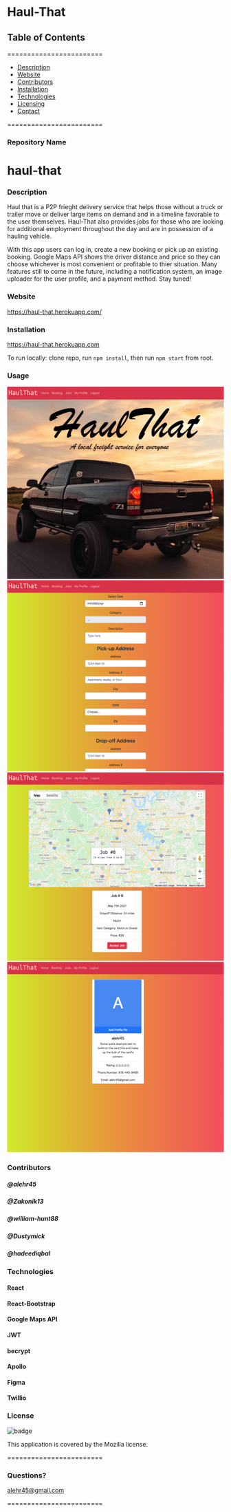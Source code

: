 
# Haul-That


## **Table of Contents**
========================
* [Description](#description)
* [Website](#website)
* [Contributors](#contributors)
* [Installation](#installation)
* [Technologies](#Technologies)
* [Licensing](#Licenses)
* [Contact](#questions)

========================

### **Repository Name**  
# haul-that

### **Description**  
Haul that is a P2P frieght delivery service that helps those without a truck or trailer move or deliver large items on demand and in a timeline favorable to the user themselves. Haul-That also provides jobs for those who are looking for additional employment throughout the day and are in possession of a hauling vehicle.

With this app users can log in, create a new booking or pick up an existing booking. Google Maps API shows the driver distance and price so they can choose whichever is most convenient or profitable to thier situation. Many features still to come in the future, including a notification system, an image uploader for the user profile, and a payment method. Stay tuned!

### **Website**  
https://haul-that.herokuapp.com/

### **Installation**
https://haul-that.herokuapp.com


To run locally:
clone repo, 
run `npm install`,
then run `npm start` from root.


### **Usage**  
![Alt text](./screenshot1.png)
![Alt text](./screenshot2.png)
![Alt text](./screenshot3.png)
![Alt text](./screenshot4.png)


### **Contributors**  
##### @alehr45
##### @Zakonik13
##### @william-hunt88
##### @Dustymick
##### @hadeediqbal


### **Technologies**  
#### React
#### React-Bootstrap
#### Google Maps API
#### JWT
#### becrypt
#### Apollo
#### Figma
#### Twillio

### **License**  
![badge](https://img.shields.io/badge/license-Mozilla-brightgreen)  

This application is covered by the Mozilla license. 

========================

### Questions?
alehr45@gmail.com



========================
